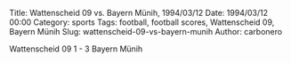 Title: Wattenscheid 09 vs. Bayern Münih, 1994/03/12
Date: 1994/03/12 00:00
Category: sports
Tags: football, football scores, Wattenscheid 09, Bayern Münih
Slug: wattenscheid-09-vs-bayern-munih
Author: carbonero


Wattenscheid 09 1 - 3 Bayern Münih
